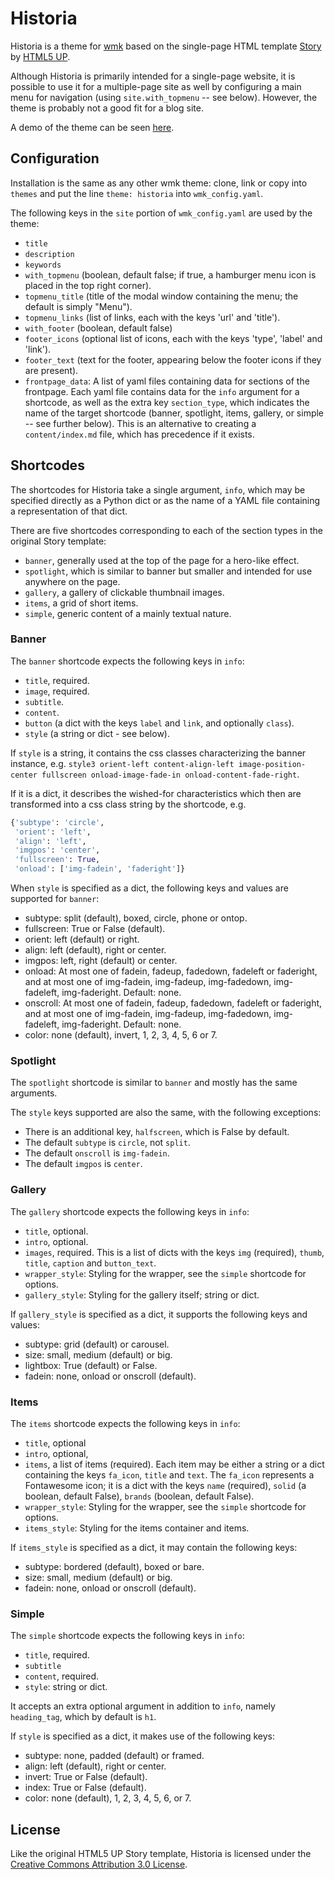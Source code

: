# Historia

Historia is a theme for [wmk](https://github.com/bk/wmk) based on the
single-page HTML template [Story](https://html5up.net/story) by [HTML5
UP](https://html5up.net).

Although Historia is primarily intended for a single-page website, it is
possible to use it for a multiple-page site as well by configuring a main menu
for navigation (using `site.with_topmenu` -- see below). However, the theme is
probably not a good fit for a blog site.

A demo of the theme can be seen [here](https://historia.baldr.net/).

## Configuration

Installation is the same as any other wmk theme: clone, link or copy into
`themes` and put the line `theme: historia` into `wmk_config.yaml`.

The following keys in the `site` portion of `wmk_config.yaml` are used by the
theme:

- `title`
- `description`
- `keywords`
- `with_topmenu` (boolean, default false; if true, a hamburger menu icon is
  placed in the top right corner).
- `topmenu_title` (title of the modal window containing the menu; the default
  is simply "Menu").
- `topmenu_links` (list of links, each with the keys 'url' and 'title').
- `with_footer` (boolean, default false)
- `footer_icons` (optional list of icons, each with the keys 'type', 'label'
  and 'link').
- `footer_text` (text for the footer, appearing below the footer icons if they
  are present).
- `frontpage_data`: A list of yaml files containing data for sections of the
  frontpage. Each yaml file contains data for the `info` argument for a
  shortcode, as well as the extra key `section_type`, which indicates the name
  of the target shortcode (banner, spotlight, items, gallery, or simple --
  see further below). This is an alternative to creating a `content/index.md` file,
  which has precedence if it exists.

## Shortcodes

The shortcodes for Historia take a single argument, `info`, which may be
specified directly as a Python dict or as the name of a YAML file containing a
representation of that dict.

There are five shortcodes corresponding to each of the section types in the
original Story template:

- `banner`, generally used at the top of the page for a hero-like effect.
- `spotlight`, which is similar to banner but smaller and intended for use
  anywhere on the page.
- `gallery`, a gallery of clickable thumbnail images.
- `items`, a grid of short items.
- `simple`, generic content of a mainly textual nature.

### Banner

The `banner` shortcode expects the following keys in `info`:

- `title`, required.
- `image`, required.
- `subtitle`.
- `content`.
- `button` (a dict with the keys `label` and `link`, and optionally `class`).
- `style` (a string or dict - see below).

If `style` is a string, it contains the css classes characterizing the banner
instance, e.g. `style3 orient-left content-align-left image-position-center
fullscreen onload-image-fade-in onload-content-fade-right`.

If it is a dict, it describes the wished-for characteristics which then are
transformed into a css class string by the shortcode, e.g.

```python
{'subtype': 'circle',
 'orient': 'left',
 'align': 'left',
 'imgpos': 'center',
 'fullscreen': True,
 'onload': ['img-fadein', 'faderight']}
```

When `style` is specified as a dict, the following keys and values are
supported for `banner`:

- subtype: split (default), boxed, circle, phone or ontop.
- fullscreen: True or False (default).
- orient: left (default) or right.
- align: left (default), right or center.
- imgpos: left, right (default) or center.
- onload: At most one of fadein, fadeup, fadedown, fadeleft or faderight, and
  at most one of img-fadein, img-fadeup, img-fadedown, img-fadeleft,
  img-faderight. Default: none.
- onscroll: At most one of fadein, fadeup, fadedown, fadeleft or faderight, and
  at most one of img-fadein, img-fadeup, img-fadedown, img-fadeleft,
  img-faderight. Default: none.
- color: none (default), invert, 1, 2, 3, 4, 5, 6 or 7. 

### Spotlight

The `spotlight` shortcode is similar to `banner` and mostly has the same arguments.

The `style` keys supported are also the same, with the following exceptions:

- There is an additional key, `halfscreen`, which is False by default.
- The default `subtype` is `circle`, not `split`.
- The default `onscroll` is `img-fadein`.
- The default `imgpos` is `center`.

### Gallery

The `gallery` shortcode expects the following keys in `info`:

- `title`, optional.
- `intro`, optional.
- `images`, required. This is a list of dicts with the keys `img` (required), `thumb`, `title`, `caption` and `button_text`.
- `wrapper_style`: Styling for the wrapper, see the `simple` shortcode for options.
- `gallery_style`: Styling for the gallery itself; string or dict.

If `gallery_style` is specified as a dict, it supports the following keys and values:

- subtype: grid (default) or carousel.
- size: small, medium (default) or big.
- lightbox: True (default) or False.
- fadein: none, onload or onscroll (default).

### Items

The `items` shortcode expects the following keys in `info`:

- `title`, optional
- `intro`, optional,
- `items`, a list of items (required). Each item may be either a string or a dict containing the keys `fa_icon`, `title` and `text`. The `fa_icon` represents a Fontawesome icon; it is a dict with the keys `name` (required), `solid` (a boolean, default False), `brands` (boolean, default False).
- `wrapper_style`: Styling for the wrapper, see the `simple` shortcode for options.
- `items_style`: Styling for the items container and items.

If `items_style` is specified as a dict, it may contain the following keys:

- subtype: bordered (default), boxed or bare.
- size: small, medium (default) or big.
- fadein: none, onload or onscroll (default).

### Simple

The `simple` shortcode expects the following keys in `info`:

- `title`, required.
- `subtitle`
- `content`, required.
- `style`: string or dict.

It accepts an extra optional argument in addition to `info`, namely
`heading_tag`, which by default is `h1`.

If `style` is specified as a dict, it makes use of the following keys:

- subtype: none, padded (default) or framed.
- align: left (default), right or center.
- invert: True or False (default).
- index: True or False (default).
- color: none (default), 1, 2, 3, 4, 5, 6, or 7.

## License

Like the original HTML5 UP Story template, Historia is licensed under the
[Creative Commons Attribution 3.0
License](https://creativecommons.org/licenses/by/3.0/).

